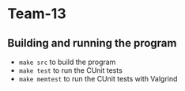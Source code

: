# Team-13

## Building and running the program
* `make src` to build the program
* `make test` to run the CUnit tests
* `make memtest` to run the CUnit tests with Valgrind